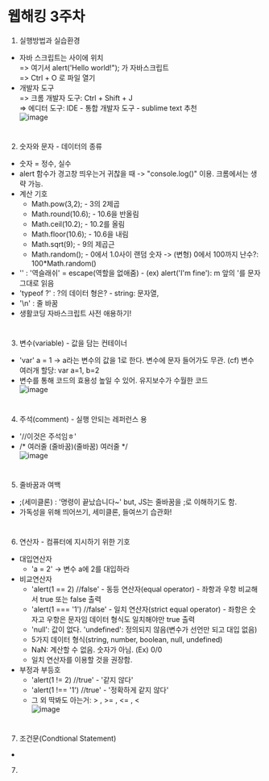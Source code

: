 # 웹해킹 3주차 

1. 실행방법과 실습환경
- 자바 스크립트는 <script> </script> 사이에 위치  
  => 여기서 alert('Hello world!"); 가 자바스크립트  
  => Ctrl + O 로 파일 열기
- 개발자 도구  
  => 크롬 개발자 도구: Ctrl + Shift + J  
  => 에디터 도구: IDE - 통합 개발자 도구 - sublime text 추천  
  ![image](https://user-images.githubusercontent.com/58950184/79058014-1c07ad00-7ca3-11ea-8bd4-046902ae5b3f.png)  
#
2. 숫자와 문자 - 데이터의 종류  
- 숫자 = 정수, 실수  
- alert 함수가 경고창 띄우는거 귀찮을 때 -> "console.log()" 이용. 크롬에서는 생략 가능.  
- 계산 기호  
  - Math.pow(3,2); - 3의 2제곱
  - Math.round(10.6); - 10.6을 반올림  
  - Math.ceil(10.2); - 10.2를 올림  
  - Math.floor(10.6); - 10.6을 내림  
  - Math.sqrt(9); - 9의 제곱근  
  - Math.random(); - 0에서 1.0사이 랜덤 숫자 -> (변형) 0에서 100까지 난수?: 100*Math.random()  
- '\' : '역슬래쉬' = escape(역할을 없애줌) - (ex) alert('I\'m fine'): m 앞의 '를 문자 그대로 읽음  
- 'typeof ?' : ?의 데이터 형은? - string: 문자열, 
- '\n' : 줄 바꿈
- 생활코딩 자바스크립트 사전 애용하기!  
#
3. 변수(variable) - 값을 담는 컨테이너  
- 'var' a = 1 -> a라는 변수의 값을 1로 한다. 변수에 문자 들어가도 무관. (cf) 변수 여러개 할당: var a=1, b=2  
- 변수를 통해 코드의 효용성 높일 수 있어. 유지보수가 수월한 코드  
![image](https://user-images.githubusercontent.com/58950184/79057997-cc28e600-7ca2-11ea-9693-c8fb2a102d75.png)  

#
4. 주석(comment) - 실행 안되는 레퍼런스 용  
- '//이것은 주석임ㅎ'
- /* 여러줄 (줄바꿈)(줄바꿈) 여러줄 */  
![image](https://user-images.githubusercontent.com/58950184/79057984-9a178400-7ca2-11ea-9f84-642a59a5f097.png)  

#

5. 줄바꿈과 여백
- ;(세미클론) : '명령이 끝났습니다~' but, JS는 줄바꿈을 ;로 이해하기도 함. 
- 가독성을 위해 띄어쓰기, 세미클론, 들여쓰기 습관화!  

#

6. 연산자 - 컴퓨터에 지시하기 위한 기호
- 대입연산자
  - 'a = 2' -> 변수 a에 2를 대입하라
- 비교연산자
  - 'alert(1 == 2) //false' - 동등 연산자(equal operator) - 좌항과 우항 비교해서 true 또는 false 출력
  - 'alert(1 === '1') //false' - 일치 연산자(strict equal operator) - 좌항은 숫자고 우항은 문자임 데이터 형식도 일치해야만 true 출력
  - 'null': 값이 없다. 'undefined': 정의되지 않음(변수가 선언만 되고 대입 없음)
  - 5가지 데이터 형식(string, number, boolean, null, undefined)
  - NaN: 계산할 수 없음. 숫자가 아님. (Ex) 0/0
  - 일치 연산자를 이용할 것을 권장함.
- 부정과 부등호
  - 'alert(1 != 2) //true' - '같지 않다'
  - 'alert(1 !== '1') //true' - '정확하게 같지 않다'
  - 그 외 딱봐도 아는거: > , >= , <= , <  
  ![image](https://user-images.githubusercontent.com/58950184/79058358-f16c2300-7ca7-11ea-958e-0d3d0abfd6fb.png)  
  
#
7. 조건문(Condtional Statement)  
- 
7.
